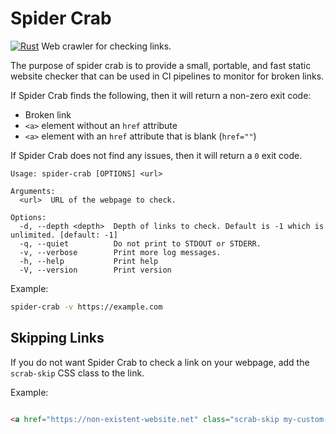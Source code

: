 # Spider Crab
[![Rust](https://github.com/tsengia/spider-crab/actions/workflows/rust.yml/badge.svg?branch=main)](https://github.com/tsengia/spider-crab/actions/workflows/rust.yml)
Web crawler for checking links.

The purpose of spider crab is to provide a small, portable, and fast static website checker that can be used in CI pipelines to monitor for broken links.

If Spider Crab finds the following, then it will return a non-zero exit code:
- Broken link
- `<a>` element without an `href` attribute
- `<a>` element with an `href` attribute that is blank (`href=""`)

If Spider Crab does not find any issues, then it will return a `0` exit code.

```
Usage: spider-crab [OPTIONS] <url>

Arguments:
  <url>  URL of the webpage to check.

Options:
  -d, --depth <depth>  Depth of links to check. Default is -1 which is unlimited. [default: -1]
  -q, --quiet          Do not print to STDOUT or STDERR.
  -v, --verbose        Print more log messages.
  -h, --help           Print help
  -V, --version        Print version
```

Example:
```bash
spider-crab -v https://example.com
```

## Skipping Links
If you do not want Spider Crab to check a link on your webpage, add the `scrab-skip` CSS class to the link.

Example:
```html

<a href="https://non-existent-website.net" class="scrab-skip my-custom-class" >This link will not be checked by Spider Crab!</a>

```